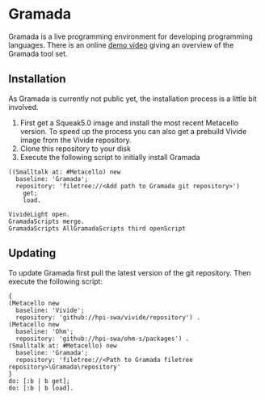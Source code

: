 # Gramada
Gramada is a live programming environment for developing programming languages. There is an online [demo video](https://vimeo.com/180190846) giving an overview of the Gramada tool set.

## Installation
As Gramada is currently not public yet, the installation process is a little bit involved.

1. First get a Squeak5.0 image and install the most recent Metacello version. To speed up the process you can also get a prebuild Vivide image from the Vivide repository.
2. Clone this repository to your disk
3. Execute the following script to initially install Gramada
````Smalltalk
((Smalltalk at: #Metacello) new
  baseline: 'Gramada';
  repository: 'filetree://<Add path to Gramada git repository>')
    get;
    load.
			
VivideLight open.
GramadaScripts merge.
GramadaScripts AllGramadaScripts third openScript
````


## Updating
To update Gramada first pull the latest version of the git repository. Then execute the following script:

````Smalltalk
{
(Metacello new
  baseline: 'Vivide';
  repository: 'github://hpi-swa/vivide/repository') .
(Metacello new
  baseline: 'Ohm';
  repository: 'github://hpi-swa/ohm-s/packages') .
(Smalltalk at: #Metacello) new
  baseline: 'Gramada';
  repository: 'filetree://<Path to Gramada filetree repository>\Gramada\repository'
}
do: [:b | b get];
do: [:b | b load].
````
